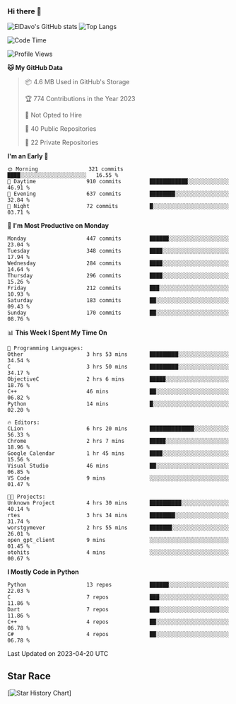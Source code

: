 ### Hi there 👋
![ElDavo's GitHub stats](https://github-readme-stats.vercel.app/api?username=ElDavoo&show_icons=true&theme=chartreuse-dark)
![Top Langs](https://github-readme-stats.vercel.app/api/top-langs/?username=ElDavoo&theme=chartreuse-dark&layout=compact)

<!--START_SECTION:waka-->
![Code Time](http://img.shields.io/badge/Code%20Time-23%20hrs%2027%20mins-blue)

![Profile Views](http://img.shields.io/badge/Profile%20Views-3-blue)

**🐱 My GitHub Data** 

> 📦 4.6 MB Used in GitHub's Storage 
 > 
> 🏆 774 Contributions in the Year 2023
 > 
> 🚫 Not Opted to Hire
 > 
> 📜 40 Public Repositories 
 > 
> 🔑 22 Private Repositories 
 > 
**I'm an Early 🐤** 

```text
🌞 Morning                321 commits         ████░░░░░░░░░░░░░░░░░░░░░   16.55 % 
🌆 Daytime                910 commits         ████████████░░░░░░░░░░░░░   46.91 % 
🌃 Evening                637 commits         ████████░░░░░░░░░░░░░░░░░   32.84 % 
🌙 Night                  72 commits          █░░░░░░░░░░░░░░░░░░░░░░░░   03.71 % 
```
📅 **I'm Most Productive on Monday** 

```text
Monday                   447 commits         ██████░░░░░░░░░░░░░░░░░░░   23.04 % 
Tuesday                  348 commits         ████░░░░░░░░░░░░░░░░░░░░░   17.94 % 
Wednesday                284 commits         ████░░░░░░░░░░░░░░░░░░░░░   14.64 % 
Thursday                 296 commits         ████░░░░░░░░░░░░░░░░░░░░░   15.26 % 
Friday                   212 commits         ███░░░░░░░░░░░░░░░░░░░░░░   10.93 % 
Saturday                 183 commits         ██░░░░░░░░░░░░░░░░░░░░░░░   09.43 % 
Sunday                   170 commits         ██░░░░░░░░░░░░░░░░░░░░░░░   08.76 % 
```


📊 **This Week I Spent My Time On** 

```text
💬 Programming Languages: 
Other                    3 hrs 53 mins       █████████░░░░░░░░░░░░░░░░   34.54 % 
C                        3 hrs 50 mins       █████████░░░░░░░░░░░░░░░░   34.17 % 
ObjectiveC               2 hrs 6 mins        █████░░░░░░░░░░░░░░░░░░░░   18.76 % 
C++                      46 mins             ██░░░░░░░░░░░░░░░░░░░░░░░   06.82 % 
Python                   14 mins             █░░░░░░░░░░░░░░░░░░░░░░░░   02.20 % 

🔥 Editors: 
CLion                    6 hrs 20 mins       ██████████████░░░░░░░░░░░   56.33 % 
Chrome                   2 hrs 7 mins        █████░░░░░░░░░░░░░░░░░░░░   18.96 % 
Google Calendar          1 hr 45 mins        ████░░░░░░░░░░░░░░░░░░░░░   15.56 % 
Visual Studio            46 mins             ██░░░░░░░░░░░░░░░░░░░░░░░   06.85 % 
VS Code                  9 mins              ░░░░░░░░░░░░░░░░░░░░░░░░░   01.47 % 

🐱‍💻 Projects: 
Unknown Project          4 hrs 30 mins       ██████████░░░░░░░░░░░░░░░   40.14 % 
rtes                     3 hrs 34 mins       ████████░░░░░░░░░░░░░░░░░   31.74 % 
worstgymever             2 hrs 55 mins       ███████░░░░░░░░░░░░░░░░░░   26.01 % 
open_gpt_client          9 mins              ░░░░░░░░░░░░░░░░░░░░░░░░░   01.45 % 
otohits                  4 mins              ░░░░░░░░░░░░░░░░░░░░░░░░░   00.67 % 
```

**I Mostly Code in Python** 

```text
Python                   13 repos            ██████░░░░░░░░░░░░░░░░░░░   22.03 % 
C                        7 repos             ███░░░░░░░░░░░░░░░░░░░░░░   11.86 % 
Dart                     7 repos             ███░░░░░░░░░░░░░░░░░░░░░░   11.86 % 
C++                      4 repos             ██░░░░░░░░░░░░░░░░░░░░░░░   06.78 % 
C#                       4 repos             ██░░░░░░░░░░░░░░░░░░░░░░░   06.78 % 
```




 Last Updated on 2023-04-20 UTC
<!--END_SECTION:waka-->

## Star Race

[![Star History Chart](https://api.star-history.com/svg?repos=ElDavoo/WhatsApp-Crypt14-Crypt15-Decrypter,ElDavoo/TuringOS,EliteAndroidApps/WhatsApp-Crypt12-Decrypter,KnugiHK/Whatsapp-Chat-Exporter&type=Date)]

